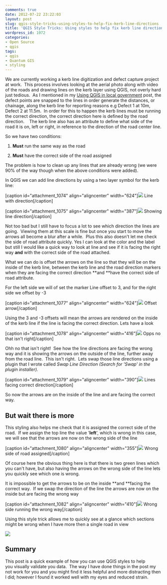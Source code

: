 ```yaml
---
comments: true
date: 2012-07-22 23:22:03
layout: post
slug: qgis-style-tricks-using-styles-to-help-fix-kerb-line-directions
title: 'QGIS Style Tricks: Using styles to help fix kerb line directions'
wordpress_id: 1072
categories:
- Open Source
- qgis
tags:
- qgis
- Quantum GIS
- styling
---
```


We are currently working a kerb line digitization and defect capture project at work.  This process involves looking at the aerial photo along with video of the roads and drawing lines on the kerb layer using QGIS, not overly hard just tedious.  As I mentioned in my [Using QGIS in local government](2012/04/23/using-qgis-in-local-government/) post, the defect points are snapped to the lines in order generate the distances, or chainage, along the kerb line for reporting reasons e.g Defect 1 at 10m, Defect 2 at 11.5m.  In order for this to happen the kerb lines must be running the correct direction, the correct direction here is defined by the road direction.    The kerb line also has an attribute to define what side of the road it is on, left or right, in reference to the direction of the road center line.

So we have two conditions:



	
  1. **Must** run the same way as the road

	
  2. **Must** have the correct side of the road assigned


The problem is how to clean up any lines that are already wrong (we were 90% of the way though when the above conditions were added).

In QGIS we can add line directions by using a two layer symbol for the kerb line:

[caption id="attachment_1074" align="aligncenter" width="624"][![](http://woostuff.files.wordpress.com/2012/07/symbol-properties_117.png)](http://woostuff.files.wordpress.com/2012/07/symbol-properties_117.png) Line with direction[/caption]

[caption id="attachment_1075" align="aligncenter" width="387"][![](http://woostuff.files.wordpress.com/2012/07/line-directions.png)](http://woostuff.files.wordpress.com/2012/07/line-directions.png) Showing line direction[/caption]

Not too bad but I still have to focus a lot to see which direction the lines are going.  Viewing them at this scale is fine but once you start to move the arrows all become a blur after a while.  Plus this also doesn't let me check the side of road attribute quickly. Yes I can look at the color and the label but still I would like a quick way to look at line and see if it is facing the right way **and** with the correct side of the road attached.

What we can do is offset the arrows on the line so that they will be on the inside of the kerb line, between the kerb line and the road direction markers when they are facing the correct direction **and **have the correct side of road attribute.

For the left side we will of set the marker Line offset to 3, and for the right side we offset by -3

[caption id="attachment_1077" align="aligncenter" width="624"][![](http://woostuff.files.wordpress.com/2012/07/left.png)](http://woostuff.files.wordpress.com/2012/07/left.png) Offset arrow[/caption]

Using the 3 and -3 offsets will mean the arrows are rendered on the inside of the kerb line if the line is facing the correct direction. Lets have a look

[caption id="attachment_1078" align="aligncenter" width="416"][![](http://woostuff.files.wordpress.com/2012/07/wrong.png)](http://woostuff.files.wordpress.com/2012/07/wrong.png) Opps no that isn't right[/caption]

Ohh no that isn't right!  See how the line directions are facing the wrong way and it is showing the arrows on the outside of the line, further away from the road line.  This isn't right.  Lets swap those line directions using a plugin that I wrote called _Swap Line Direction (Search for 'Swap' in the plugin installer)._

[caption id="attachment_1079" align="aligncenter" width="390"][![](http://woostuff.files.wordpress.com/2012/07/right.png)](http://woostuff.files.wordpress.com/2012/07/right.png) Lines facing correct direction[/caption]

So now the arrows are on the inside of the line and are facing the correct way.


## But wait there is more


This styling also helps me check that it is assigned the correct side of the road.  If we assign the top line the value '**left**', which is wrong in this case, we will see that the arrows are now on the wrong side of the line

[caption id="attachment_1080" align="aligncenter" width="355"][![](http://woostuff.files.wordpress.com/2012/07/wrong-side.png)](http://woostuff.files.wordpress.com/2012/07/wrong-side.png) Wrong side of road assigned[/caption]

Of course here the obvious thing here is that there is two green lines which you can't have, but also having the arrows on the wrong side of the line lets you quickly see which one is wrong.

It is impossible to get the arrows to be on the inside **and **facing the correct way.  If we swap the direction of the line the arrows are now on the inside but are facing the wrong way

[caption id="attachment_1082" align="aligncenter" width="410"][![](http://woostuff.files.wordpress.com/2012/07/wrong-side-wrong-way.png)](http://woostuff.files.wordpress.com/2012/07/wrong-side-wrong-way.png) Wrong side running the wrong way[/caption]

Using this style trick allows me to quickly see at a glance which sections might be wrong when I have more then a single road in view

[![](http://woostuff.files.wordpress.com/2012/07/overview.png)](http://woostuff.files.wordpress.com/2012/07/overview.png)


## Summary


This post is a quick example of how you can use QGIS styles to help you visually validate you data.  The way I have done things in the post my not work for you and you might find it less helpful and more distracting then I did; however I found it worked well with my eyes and reduced strain.
